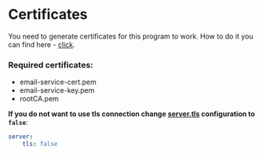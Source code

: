 # Certificates

You need to generate certificates for this program to work. How to do it you can find here - [click](https://github.com/durudex/durudex-gateway/blob/main/certs/README.md).

### Required certificates:
+ email-service-cert.pem
+ email-service-key.pem
+ rootCA.pem

**If you do not want to use tls connection change [server.tls](https://github.com/durudex/durudex-email-service/blob/main/configs/main.yml) configuration to `false`**:
```yml
server:
    tls: false
```
